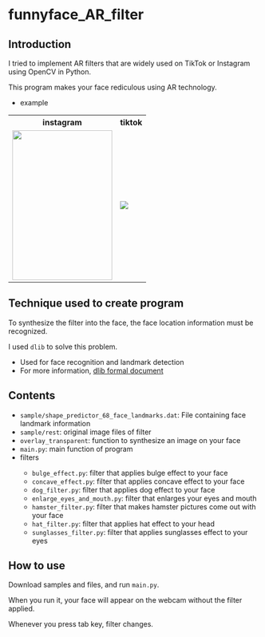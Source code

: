 # funnyface_AR_filter
<h2>Introduction</h2>
<p>I tried to implement AR filters that are widely used on TikTok or Instagram using OpenCV in Python.</p>
<p>This program makes your face rediculous using AR technology.</p>
<ul>
  <li>example</li>
</ul>
<table>
  <tr>
    <th scope="col">instagram</td>
    <th scope="col">tiktok</td>
  </tr>
  <tr>
    <td><img src="https://github.com/Cho1jaeho/funnyface_AR_filter/assets/162866830/12d2c4e3-441d-4264-972b-530e5478b48a" width=200 height=300></td>
    <td><img src="https://github.com/Cho1jaeho/funnyface_AR_filter/assets/162866830/106e5e52-b227-4c8c-93be-4ccb47f12ea5"</td>
  </tr>
</table>
<h2>Technique used to create program</h2>
<p>To synthesize the filter into the face, the face location information must be recognized.</p>
<p>I used <code>dlib</code> to solve this problem.</p>
<ul>
  <li>Used for face recognition and landmark detection</li>
  <li>For more information, <a href="http://dlib.net/">dlib formal document</a></li>
</ul>
<h2>Contents</h2>
<ul>
  <li><code>sample/shape_predictor_68_face_landmarks.dat</code>: File containing face landmark information</li>
  <li><code>sample/rest</code>: original image files of filter</li>
  <li><code>overlay_transparent</code>: function to synthesize an image on your face</li>
  <li><code>main.py</code>: main function of program</li>
  <li>filters</li>
  <ul>
    <li><code>bulge_effect.py</code>: filter that applies bulge effect to your face</li>
    <li><code>concave_effect.py</code>: filter that applies concave effect to your face</li>
    <li><code>dog_filter.py</code>: filter that applies dog effect to your face</li>
    <li><code>enlarge_eyes_and_mouth.py</code>: filter that enlarges your eyes and mouth</li>
    <li><code>hamster_filter.py</code>: filter that makes hamster pictures come out with your face</li>
    <li><code>hat_filter.py</code>: filter that applies hat effect to your head</li>
    <li><code>sunglasses_filter.py</code>: filter that applies sunglasses effect to your eyes</li>
  </ul>
</ul>
<h2>How to use</h2>
<p>Download samples and files, and run <code>main.py</code>.</p>
<p>When you run it, your face will appear on the webcam without the filter applied.</p>
<p>Whenever you press tab key, filter changes.</p>

